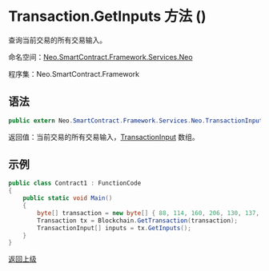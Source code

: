 # Transaction.GetInputs 方法 ()

查询当前交易的所有交易输入。

命名空间：[Neo.SmartContract.Framework.Services.Neo](../../Neo.md)

程序集：Neo.SmartContract.Framework

## 语法

```c#
public extern Neo.SmartContract.Framework.Services.Neo.TransactionInput[] GetInputs()
```

返回值：当前交易的所有交易输入，[TransactionInput](../TransactionInput.md) 数组。

## 示例

```c#
public class Contract1 : FunctionCode
{
    public static void Main()
    {
        byte[] transaction = new byte[] { 88, 114, 160, 206, 130, 137, 41, 94, 119, 120, 242, 71, 232, 244, 3, 20, 165, 69, 182, 232, 106, 185, 119, 239, 183, 65, 174, 220, 157, 251, 28, 215 };
        Transaction tx = Blockchain.GetTransaction(transaction);
        TransactionInput[] inputs = tx.GetInputs();
    }
}

```



[返回上级](../Transaction.md)